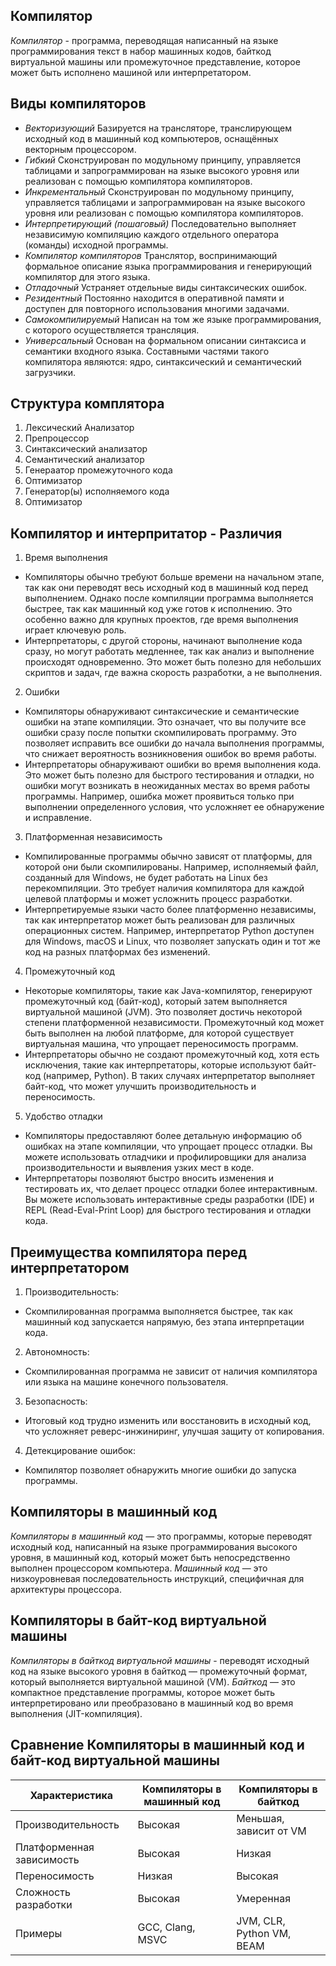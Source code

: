 ## Компилятор
*Компилятор* - программа, переводящая написанный на языке программирования текст в набор машинных кодов, байткод виртуальной машины или промежуточное представление, которое может быть исполнено машиной или интерпретатором.

## Виды компиляторов
* *Векторизующий* Базируется на трансляторе, транслирующем исходный код в машинный код компьютеров, оснащённых векторным процессором.
* *Гибкий* Сконструирован по модульному принципу, управляется таблицами и запрограммирован на языке высокого уровня или реализован с помощью компилятора компиляторов.
* *Инкрементальный* Сконструирован по модульному принципу, управляется таблицами и запрограммирован на языке высокого уровня или реализован с помощью компилятора компиляторов.
* *Интерпретирующий (пошаговый)* Последовательно выполняет независимую компиляцию каждого отдельного оператора (команды) исходной программы.
* *Компилятор компиляторов* Транслятор, воспринимающий формальное описание языка программирования и генерирующий компилятор для этого языка.
* *Отладочный* Устраняет отдельные виды синтаксических ошибок.
* *Резидентный* Постоянно находится в оперативной памяти и доступен для повторного использования многими задачами.
* *Самокомпилируемый* Написан на том же языке программирования, с которого осуществляется трансляция.
* *Универсальный* Основан на формальном описании синтаксиса и семантики входного языка. Составными частями такого компилятора являются: ядро, синтаксический и семантический загрузчики.

## Структура комплятора

1. Лексический Анализатор
2. Препроцессор
3. Синтаксический анализатор
4. Семантический анализатор
5. Генераатор промежуточного кода
6. Оптимизатор
7. Генератор(ы) исполняемого кода
8. Оптимизатор

## Компилятор и интерпритатор - Различия

1. Время выполнения
  * Компиляторы обычно требуют больше времени на начальном этапе, так как они переводят весь исходный код в машинный код перед выполнением. Однако после компиляции программа выполняется быстрее, так как машинный код уже готов к исполнению. Это особенно важно для крупных проектов, где время выполнения играет ключевую роль.
  * Интерпретаторы, с другой стороны, начинают выполнение кода сразу, но могут работать медленнее, так как анализ и выполнение происходят одновременно. Это может быть полезно для небольших скриптов и задач, где важна скорость разработки, а не выполнения.
2. Ошибки
  * Компиляторы обнаруживают синтаксические и семантические ошибки на этапе компиляции. Это означает, что вы получите все ошибки сразу после попытки скомпилировать программу. Это позволяет исправить все ошибки до начала выполнения программы, что снижает вероятность возникновения ошибок во время работы.
  * Интерпретаторы обнаруживают ошибки во время выполнения кода. Это может быть полезно для быстрого тестирования и отладки, но ошибки могут возникать в неожиданных местах во время работы программы. Например, ошибка может проявиться только при выполнении определенного условия, что усложняет ее обнаружение и исправление.
3. Платформенная независимость
  * Компилированные программы обычно зависят от платформы, для которой они были скомпилированы. Например, исполняемый файл, созданный для Windows, не будет работать на Linux без перекомпиляции. Это требует наличия компилятора для каждой целевой платформы и может усложнить процесс разработки.
  * Интерпретируемые языки часто более платформенно независимы, так как интерпретатор может быть реализован для различных операционных систем. Например, интерпретатор Python доступен для Windows, macOS и Linux, что позволяет запускать один и тот же код на разных платформах без изменений.
4. Промежуточный код
  * Некоторые компиляторы, такие как Java-компилятор, генерируют промежуточный код (байт-код), который затем выполняется виртуальной машиной (JVM). Это позволяет достичь некоторой степени платформенной независимости. Промежуточный код может быть выполнен на любой платформе, для которой существует виртуальная машина, что упрощает переносимость программ.
  * Интерпретаторы обычно не создают промежуточный код, хотя есть исключения, такие как интерпретаторы, которые используют байт-код (например, Python). В таких случаях интерпретатор выполняет байт-код, что может улучшить производительность и переносимость.
5. Удобство отладки
  * Компиляторы предоставляют более детальную информацию об ошибках на этапе компиляции, что упрощает процесс отладки. Вы можете использовать отладчики и профилировщики для анализа производительности и выявления узких мест в коде.
  * Интерпретаторы позволяют быстро вносить изменения и тестировать их, что делает процесс отладки более интерактивным. Вы можете использовать интерактивные среды разработки (IDE) и REPL (Read-Eval-Print Loop) для быстрого тестирования и отладки кода.

## Преимущества компилятора перед интерпретатором
1. Производительность:
  * Скомпилированная программа выполняется быстрее, так как машинный код запускается напрямую, без этапа интерпретации кода.
2. Автономность:
  * Скомпилированная программа не зависит от наличия компилятора или языка на машине конечного пользователя.
3. Безопасность:
  * Итоговый код трудно изменить или восстановить в исходный код, что усложняет реверс-инжиниринг, улучшая защиту от копирования.
4. Детекцирование ошибок:
  * Компилятор позволяет обнаружить многие ошибки до запуска программы.  

## Компиляторы в машинный код
*Компиляторы в машинный код* — это программы, которые переводят исходный код, написанный на языке программирования высокого уровня, в машинный код, который может быть непосредственно выполнен процессором компьютера. 
*Машинный код* — это низкоуровневая последовательность инструкций, специфичная для архитектуры процессора.

## Компиляторы в байт-код виртуальной машины
*Компиляторы в байткод виртуальной машины* - переводят исходный код на языке высокого уровня в байткод — промежуточный формат, который выполняется виртуальной машиной (VM). 
*Байткод* — это компактное представление программы, которое может быть интерпретировано или преобразовано в машинный код во время выполнения (JIT-компиляция).

## Сравнение Компиляторы в машинный код и байт-код виртуальной машины

| Характеристика               | Компиляторы в машинный код  | Компиляторы в байткод                   |
|------------------------------|-----------------------------|-----------------------------------------|
| Производительность           | Высокая                     | Меньшая, зависит от VM                  |
| Платформенная зависимость    | Высокая                     | Низкая                                  |
| Переносимость                | Низкая                      | Высокая                                 |
| Сложность разработки         | Высокая                     | Умеренная                               |
| Примеры                      | GCC, Clang, MSVC            | JVM, CLR, Python VM, BEAM               |




